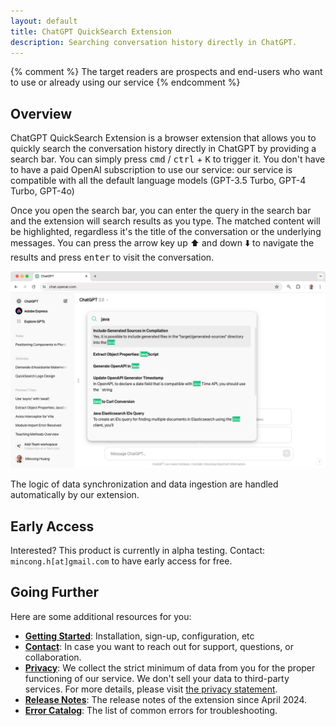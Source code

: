 ```yaml
---
layout: default
title: ChatGPT QuickSearch Extension
description: Searching conversation history directly in ChatGPT.
---
```


{% comment %}
The target readers are prospects and end-users who want to use or already using our service
{% endcomment %}

## Overview

ChatGPT QuickSearch Extension is a browser extension that allows you to quickly search the conversation history directly in ChatGPT by providing a search bar. You can simply press <kbd>cmd</kbd> / <kbd>ctrl</kbd> + <kbd>K</kbd> to trigger it. You don't have to have a paid OpenAI subscription to use our service: our service is compatible with all the default language models (GPT-3.5 Turbo, GPT-4 Turbo, GPT-4o)

Once you open the search bar, you can enter the query in the search bar and the extension will search results as you type. The matched content will be highlighted, regardless it's the title of the conversation or the underlying messages. You can press the arrow key up ⬆️ and down ⬇️ to navigate the results and press <kbd>enter</kbd> to visit the conversation.

![highlight results](/assets/2024-04-24-search-bar-results.png)

The logic of data synchronization and data ingestion are handled automatically by our extension.

## Early Access

Interested? This product is currently in alpha testing. Contact: `mincong.h[at]gmail.com` to have early access for free.

## Going Further

Here are some additional resources for you:

* [**Getting Started**](/chatgpt/getting-started/): Installation, sign-up, configuration, etc
* [**Contact**](/chatgpt/contact/): In case you want to reach out for support, questions, or collaboration.
* [**Privacy**](/chatgpt/privacy/): We collect the strict minimum of data from you for the proper functioning of our service. We don't sell your data to third-party services. For more details, please visit [the privacy statement](/chatgpt/privacy/).
* [**Release Notes**](/chatgpt/releases/): The release notes of the extension since April 2024.
* [**Error Catalog**](/chatgpt/errors/): The list of common errors for troubleshooting.
